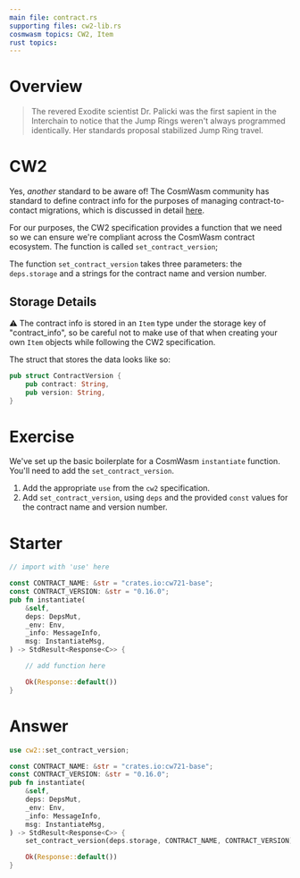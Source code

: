 ```yaml
---
main file: contract.rs 
supporting files: cw2-lib.rs 
cosmwasm topics: CW2, Item
rust topics:
---
```


# Overview
> The revered Exodite scientist Dr. Palicki was the first sapient in the Interchain to notice that the Jump Rings weren't always programmed identically. Her standards proposal stabilized Jump Ring travel.

# CW2
Yes, *another* standard to be aware of! The CosmWasm community has standard to define contract info for the purposes of managing contract-to-contact migrations, which is discussed in detail [here](https://docs.cosmwasm.com/cw-plus/0.9.0/cw2/spec/)<ExternalLink>.

For our purposes, the CW2 specification provides a function that we need so we can ensure we're compliant across the CosmWasm contract ecosystem. The function is called `set_contract_version`;

The function `set_contract_version` takes three parameters: the `deps.storage` and a strings for the contract name and version number. 

## Storage Details
⚠️ The contract info is stored in an `Item` type under the storage key of "contract_info", so be careful not to make use of that when creating your own `Item` objects while following the CW2 specification.

The struct that stores the data looks like so:
```rust
pub struct ContractVersion {
    pub contract: String,
    pub version: String,
}
```

# Exercise
We've set up the basic boilerplate for a CosmWasm `instantiate` function. You'll need to add the `set_contract_version`.

1. Add the appropriate `use` from the `cw2` specification.
2. Add `set_contract_version`, using `deps` and the provided `const` values for the contract name and version number.

# Starter
```rust
// import with 'use' here

const CONTRACT_NAME: &str = "crates.io:cw721-base";
const CONTRACT_VERSION: &str = "0.16.0";
pub fn instantiate(
    &self,
    deps: DepsMut,
    _env: Env,
    _info: MessageInfo,
    msg: InstantiateMsg,
) -> StdResult<Response<C>> {

    // add function here

    Ok(Response::default())
}
```

# Answer
```rust
use cw2::set_contract_version;

const CONTRACT_NAME: &str = "crates.io:cw721-base";
const CONTRACT_VERSION: &str = "0.16.0";
pub fn instantiate(
    &self,
    deps: DepsMut,
    _env: Env,
    _info: MessageInfo,
    msg: InstantiateMsg,
) -> StdResult<Response<C>> {
    set_contract_version(deps.storage, CONTRACT_NAME, CONTRACT_VERSION)?;

    Ok(Response::default())
}
```